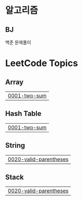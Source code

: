 # 알고리즘

## BJ

백준 문제풀이

<!---LeetCode Topics Start-->
# LeetCode Topics
## Array
|  |
| ------- |
| [0001-two-sum](https://github.com/YinaePark/Algorithm/tree/master/0001-two-sum) |
## Hash Table
|  |
| ------- |
| [0001-two-sum](https://github.com/YinaePark/Algorithm/tree/master/0001-two-sum) |
## String
|  |
| ------- |
| [0020-valid-parentheses](https://github.com/YinaePark/Algorithm/tree/master/0020-valid-parentheses) |
## Stack
|  |
| ------- |
| [0020-valid-parentheses](https://github.com/YinaePark/Algorithm/tree/master/0020-valid-parentheses) |
<!---LeetCode Topics End-->